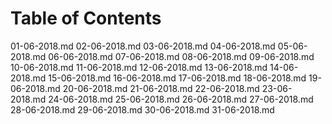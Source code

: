 # Table of Contents

01-06-2018.md
02-06-2018.md
03-06-2018.md
04-06-2018.md
05-06-2018.md
06-06-2018.md
07-06-2018.md
08-06-2018.md
09-06-2018.md
10-06-2018.md
11-06-2018.md
12-06-2018.md
13-06-2018.md
14-06-2018.md
15-06-2018.md
16-06-2018.md
17-06-2018.md
18-06-2018.md
19-06-2018.md
20-06-2018.md
21-06-2018.md
22-06-2018.md
23-06-2018.md
24-06-2018.md
25-06-2018.md
26-06-2018.md
27-06-2018.md
28-06-2018.md
29-06-2018.md
30-06-2018.md
31-06-2018.md
